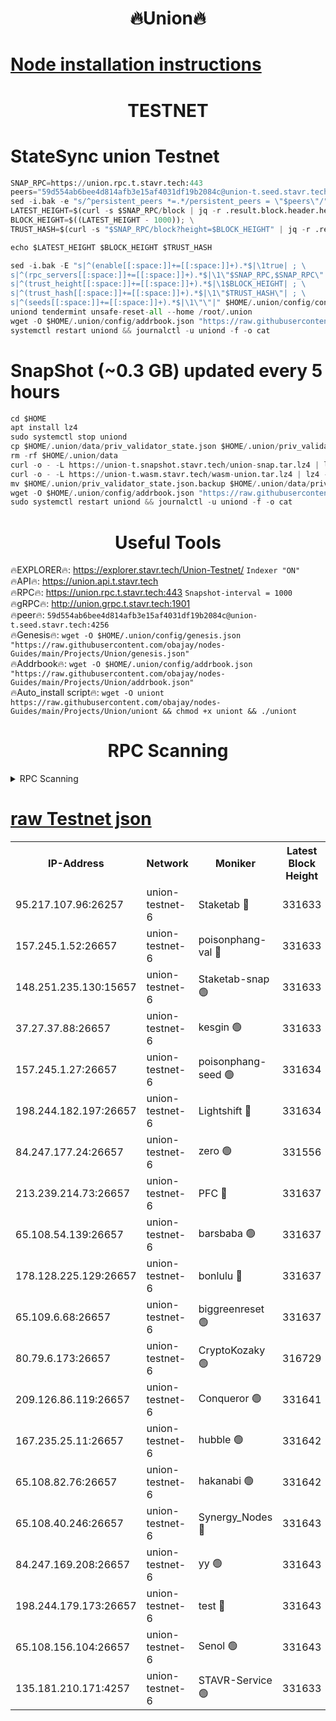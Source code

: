 <h1 align="center"> 🔥Union🔥</h1>

[Node installation instructions](https://github.com/obajay/nodes-Guides/tree/main/Projects/Union)
=

<h1 align="center"> TESTNET</h1>

# StateSync union Testnet
```python
SNAP_RPC=https://union.rpc.t.stavr.tech:443
peers="59d554ab6bee4d814afb3e15af4031df19b2084c@union-t.seed.stavr.tech:4256"
sed -i.bak -e "s/^persistent_peers *=.*/persistent_peers = \"$peers\"/" $HOME/.union/config/config.toml
LATEST_HEIGHT=$(curl -s $SNAP_RPC/block | jq -r .result.block.header.height); \
BLOCK_HEIGHT=$((LATEST_HEIGHT - 1000)); \
TRUST_HASH=$(curl -s "$SNAP_RPC/block?height=$BLOCK_HEIGHT" | jq -r .result.block_id.hash)

echo $LATEST_HEIGHT $BLOCK_HEIGHT $TRUST_HASH

sed -i.bak -E "s|^(enable[[:space:]]+=[[:space:]]+).*$|\1true| ; \
s|^(rpc_servers[[:space:]]+=[[:space:]]+).*$|\1\"$SNAP_RPC,$SNAP_RPC\"| ; \
s|^(trust_height[[:space:]]+=[[:space:]]+).*$|\1$BLOCK_HEIGHT| ; \
s|^(trust_hash[[:space:]]+=[[:space:]]+).*$|\1\"$TRUST_HASH\"| ; \
s|^(seeds[[:space:]]+=[[:space:]]+).*$|\1\"\"|" $HOME/.union/config/config.toml
uniond tendermint unsafe-reset-all --home /root/.union
wget -O $HOME/.union/config/addrbook.json "https://raw.githubusercontent.com/obajay/nodes-Guides/main/Projects/Union/addrbook.json"
systemctl restart uniond && journalctl -u uniond -f -o cat
```
# SnapShot (~0.3 GB) updated every 5 hours
```python
cd $HOME
apt install lz4
sudo systemctl stop uniond
cp $HOME/.union/data/priv_validator_state.json $HOME/.union/priv_validator_state.json.backup
rm -rf $HOME/.union/data
curl -o - -L https://union-t.snapshot.stavr.tech/union-snap.tar.lz4 | lz4 -c -d - | tar -x -C $HOME/.union --strip-components 2
curl -o - -L https://union-t.wasm.stavr.tech/wasm-union.tar.lz4 | lz4 -c -d - | tar -x -C $HOME/.union --strip-components 2
mv $HOME/.union/priv_validator_state.json.backup $HOME/.union/data/priv_validator_state.json
wget -O $HOME/.union/config/addrbook.json "https://raw.githubusercontent.com/obajay/nodes-Guides/main/Projects/Union/addrbook.json"
sudo systemctl restart uniond && journalctl -u uniond -f -o cat
```
 <h1 align="center"> Useful Tools</h1>
 
🔥EXPLORER🔥: https://explorer.stavr.tech/Union-Testnet/        `Indexer "ON"` \
🔥API🔥:      https://union.api.t.stavr.tech \
🔥RPC🔥:      https://union.rpc.t.stavr.tech:443              `Snapshot-interval = 1000` \
🔥gRPC🔥:     http://union.grpc.t.stavr.tech:1901 \
🔥peer🔥:     `59d554ab6bee4d814afb3e15af4031df19b2084c@union-t.seed.stavr.tech:4256` \
🔥Genesis🔥:     `wget -O $HOME/.union/config/genesis.json "https://raw.githubusercontent.com/obajay/nodes-Guides/main/Projects/Union/genesis.json"` \
🔥Addrbook🔥: ```wget -O $HOME/.union/config/addrbook.json "https://raw.githubusercontent.com/obajay/nodes-Guides/main/Projects/Union/addrbook.json"``` \
🔥Auto_install script🔥:  `wget -O uniont https://raw.githubusercontent.com/obajay/nodes-Guides/main/Projects/Union/uniont && chmod +x uniont && ./uniont`

<h1 align="center"> RPC Scanning</h1>

<details>
<summary>RPC Scanning</summary>

<h2 align="center"> We scan nodes in real time every 4 hours. And we provide the final result of RPC endpoints.
We cannot influence the operation of these nodes in any way. </h2>


```python
If Voting Power is higher than 0 --> then the Node is a validator of the network and may be subject to attack and be a potential threat to the chain.
```
```python
We marked such validators with a red symbol
```

</details>

[raw Testnet json](https://rpc-check.uniont.stavr.tech/uniont/rpc-uniont-result.json)
=



<table><tr><th>IP-Address</th><th>Network</th><th>Moniker</th><th>Latest Block Height</th><th>Earliest Block Height</th><th>Catching Up</th><th>Tx Index</th><th>Voting Power</th><th>Scan Time</th></tr><tr><td>95.217.107.96:26257</td><td>union-testnet-6</td><td>Staketab 🔴</td><td>331633</td><td>1</td><td>False</td><td>on</td><td>1000002</td><td>2024-03-06T21:33:41.200713104UTC</td></tr><tr><td>157.245.1.52:26657</td><td>union-testnet-6</td><td>poisonphang-val 🔴</td><td>331633</td><td>1</td><td>False</td><td>on</td><td>1000000</td><td>2024-03-06T21:33:41.817679741UTC</td></tr><tr><td>148.251.235.130:15657</td><td>union-testnet-6</td><td>Staketab-snap 🟢</td><td>331633</td><td>1</td><td>False</td><td>on</td><td>0</td><td>2024-03-06T21:33:42.410579455UTC</td></tr><tr><td>37.27.37.88:26657</td><td>union-testnet-6</td><td>kesgin 🟢</td><td>331633</td><td>1</td><td>False</td><td>on</td><td>0</td><td>2024-03-06T21:33:42.774372916UTC</td></tr><tr><td>157.245.1.27:26657</td><td>union-testnet-6</td><td>poisonphang-seed 🟢</td><td>331634</td><td>1</td><td>False</td><td>on</td><td>0</td><td>2024-03-06T21:33:47.963077800UTC</td></tr><tr><td>198.244.182.197:26657</td><td>union-testnet-6</td><td>Lightshift 🔴</td><td>331634</td><td>1</td><td>False</td><td>on</td><td>1000000</td><td>2024-03-06T21:33:50.410896717UTC</td></tr><tr><td>84.247.177.24:26657</td><td>union-testnet-6</td><td>zero 🟢</td><td>331556</td><td>1</td><td>False</td><td>on</td><td>0</td><td>2024-03-06T21:33:59.905490558UTC</td></tr><tr><td>213.239.214.73:26657</td><td>union-testnet-6</td><td>PFC 🔴</td><td>331637</td><td>1</td><td>False</td><td>on</td><td>1000001</td><td>2024-03-06T21:34:04.257672368UTC</td></tr><tr><td>65.108.54.139:26657</td><td>union-testnet-6</td><td>barsbaba 🟢</td><td>331637</td><td>1</td><td>False</td><td>on</td><td>0</td><td>2024-03-06T21:34:04.635159834UTC</td></tr><tr><td>178.128.225.129:26657</td><td>union-testnet-6</td><td>bonlulu 🔴</td><td>331637</td><td>1</td><td>False</td><td>on</td><td>1000000</td><td>2024-03-06T21:34:05.335269870UTC</td></tr><tr><td>65.109.6.68:26657</td><td>union-testnet-6</td><td>biggreenreset 🟢</td><td>331637</td><td>1</td><td>False</td><td>on</td><td>0</td><td>2024-03-06T21:34:05.667607969UTC</td></tr><tr><td>80.79.6.173:26657</td><td>union-testnet-6</td><td>CryptoKozaky 🟢</td><td>316729</td><td>1</td><td>False</td><td>on</td><td>0</td><td>2024-03-06T21:34:08.131529963UTC</td></tr><tr><td>209.126.86.119:26657</td><td>union-testnet-6</td><td>Conqueror 🟢</td><td>331641</td><td>1</td><td>False</td><td>on</td><td>0</td><td>2024-03-06T21:34:27.174893099UTC</td></tr><tr><td>167.235.25.11:26657</td><td>union-testnet-6</td><td>hubble 🟢</td><td>331642</td><td>1</td><td>False</td><td>on</td><td>0</td><td>2024-03-06T21:34:33.544034933UTC</td></tr><tr><td>65.108.82.76:26657</td><td>union-testnet-6</td><td>hakanabi 🟢</td><td>331642</td><td>1</td><td>False</td><td>on</td><td>0</td><td>2024-03-06T21:34:33.921878825UTC</td></tr><tr><td>65.108.40.246:26657</td><td>union-testnet-6</td><td>Synergy_Nodes 🔴</td><td>331643</td><td>1</td><td>False</td><td>on</td><td>1000001</td><td>2024-03-06T21:34:40.413719698UTC</td></tr><tr><td>84.247.169.208:26657</td><td>union-testnet-6</td><td>yy 🟢</td><td>331643</td><td>1</td><td>False</td><td>on</td><td>0</td><td>2024-03-06T21:34:41.019449943UTC</td></tr><tr><td>198.244.179.173:26657</td><td>union-testnet-6</td><td>test 🔴</td><td>331643</td><td>1</td><td>False</td><td>on</td><td>1</td><td>2024-03-06T21:34:43.394162578UTC</td></tr><tr><td>65.108.156.104:26657</td><td>union-testnet-6</td><td>Senol 🟢</td><td>331643</td><td>1</td><td>False</td><td>on</td><td>0</td><td>2024-03-06T21:34:44.084574857UTC</td></tr><tr><td>135.181.210.171:4257</td><td>union-testnet-6</td><td>STAVR-Service 🟢</td><td>331633</td><td>331001</td><td>False</td><td>on</td><td>0</td><td>2024-03-06T21:33:42.156019737UTC</td></tr></table>
